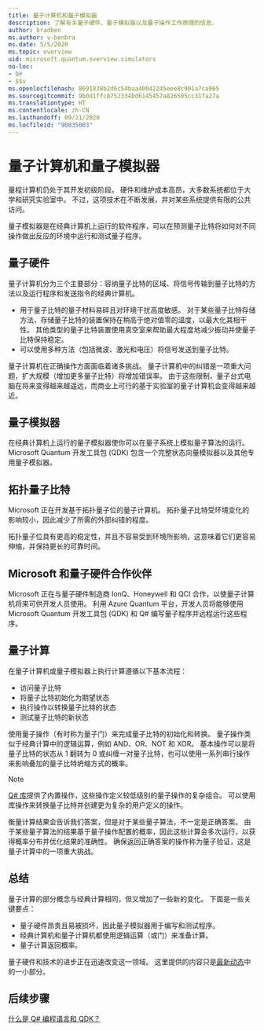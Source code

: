 ```yaml
---
title: 量子计算机和量子模拟器
description: 了解有关量子硬件、量子模拟器以及量子操作工作原理的信息。
author: bradben
ms.author: v-benbra
ms.date: 5/5/2020
ms.topic: overview
uid: microsoft.quantum.overview.simulators
no-loc:
- Q#
- $$v
ms.openlocfilehash: 8691838b2d6c54baa40042245eee8c901a7ca965
ms.sourcegitcommit: 9b0d1ffc8752334bd6145457a826505cc31fa27a
ms.translationtype: HT
ms.contentlocale: zh-CN
ms.lasthandoff: 09/21/2020
ms.locfileid: "90835003"
---
```

# <a name="quantum-computers-and-quantum-simulators"></a>量子计算机和量子模拟器

量程计算机仍处于其开发初级阶段。 硬件和维护成本高昂，大多数系统都位于大学和研究实验室中。 不过，这项技术在不断发展，并对某些系统提供有限的公共访问。

量子模拟器是在经典计算机上运行的软件程序，可以在预测量子比特将如何对不同操作做出反应的环境中运行和测试量子程序。

## <a name="quantum-hardware"></a>量子硬件

量子计算机分为三个主要部分：容纳量子比特的区域、将信号传输到量子比特的方法以及运行程序和发送指令的经典计算机。

- 用于量子比特的量子材料易碎且对环境干扰高度敏感。 对于某些量子比特存储方法，存储量子比特的装置保持在稍高于绝对值零的温度，以最大化其相干性。 其他类型的量子比特装置使用真空室来帮助最大程度地减少振动并使量子比特保持稳定。  
- 可以使用多种方法（包括微波、激光和电压）将信号发送到量子比特。

量子计算机在正确操作方面面临着诸多挑战。 量子计算机中的纠错是一项重大问题，扩大规模（增加更多量子比特）将增加错误率。 由于这些限制，量子台式电脑在将来变得越来越遥远，而商业上可行的基于实验室的量子计算机会变得越来越近。

## <a name="quantum-simulators"></a>量子模拟器

在经典计算机上运行的量子模拟器使你可以在量子系统上模拟量子算法的运行。  Microsoft Quantum 开发工具包 (QDK) 包含一个完整状态向量模拟器以及其他专用量子模拟器。

## <a name="topological-qubit"></a>拓扑量子比特

Microsoft 正在开发基于拓扑量子位的量子计算机。 拓扑量子比特受环境变化的影响较小，因此减少了所需的外部纠错的程度。

拓扑量子位具有更高的稳定性，并且不容易受到环境所影响，这意味着它们更容易伸缩，并保持更长的可靠时间。

## <a name="microsoft-and-quantum-hardware-partnerships"></a>Microsoft 和量子硬件合作伙伴

Microsoft 正在与量子硬件制造商 IonQ、Honeywell 和 QCI 合作，以使量子计算机将来可供开发人员使用。 利用 Azure Quantum 平台，开发人员将能够使用 Microsoft Quantum 开发工具包 (QDK) 和 Q# 编写量子程序并远程运行这些程序。

## <a name="quantum-computations"></a>量子计算

在量子计算机或量子模拟器上执行计算遵循以下基本流程：

- 访问量子比特
- 将量子比特初始化为期望状态
- 执行操作以转换量子比特的状态
- 测试量子比特的新状态

使用量子操作（有时称为量子门）来完成量子比特的初始化和转换。 量子操作类似于经典计算中的逻辑运算，例如 AND、OR、NOT 和 XOR。 基本操作可以是将量子比特的状态从 1 翻转为 0 或纠缠一对量子比特，也可以使用一系列串行操作来影响叠加的量子比特坍缩方式的概率。

> [!NOTE] 
> [Q# 库](xref:microsoft.quantum.libraries)提供了内置操作，这些操作定义较低级别的量子操作的复杂组合。 可以使用库操作来转换量子比特并创建更为复杂的用户定义的操作。  

衡量计算结果会告诉我们答案，但是对于某些量子算法，不一定是正确答案。 由于某些量子算法的结果基于量子操作配置的概率，因此这些计算会多次运行，以获得概率分布并优化结果的准确性。  确保返回正确答案的操作称为量子验证，这是量子计算中的一项重大挑战。

## <a name="summary"></a>总结

量子计算的部分概念与经典计算相同，但又增加了一些新的变化。 下面是一些关键要点：

- 量子硬件昂贵且易被损坏，因此量子模拟器用于编写和测试程序。
- 经典计算机和量子计算机都使用逻辑运算（或门）来准备计算。
- 量子计算返回概率。

量子硬件和技术的进步正在迅速改变这一领域。 这里提供的内容只是[最新动态](https://phys.org/search/?search=quantum+computer&s=0)中的一小部分。

## <a name="next-steps"></a>后续步骤

[什么是 Q# 编程语言和 QDK？](xref:microsoft.quantum.overview.q-sharp)
